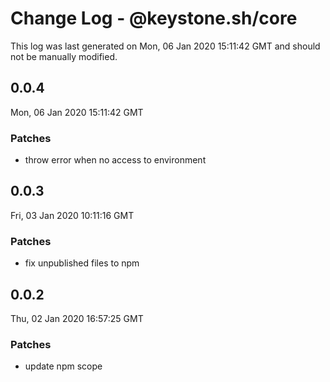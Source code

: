 # Change Log - @keystone.sh/core

This log was last generated on Mon, 06 Jan 2020 15:11:42 GMT and should not be manually modified.

## 0.0.4
Mon, 06 Jan 2020 15:11:42 GMT

### Patches

- throw error when no access to environment

## 0.0.3
Fri, 03 Jan 2020 10:11:16 GMT

### Patches

- fix unpublished files to npm

## 0.0.2
Thu, 02 Jan 2020 16:57:25 GMT

### Patches

- update npm scope

